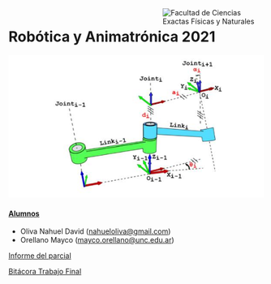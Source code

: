 <img src="https://drive.google.com/uc?export=view&id=1fBDbTvato9MGgCJ-yMGF_cw-f8K1AZ3K" title="Facultad de Ciencias Exactas Físicas y Naturales" width="200" img align="right"/>

# Robótica y Animatrónica 2021

![](./imgs/img1.jpg)

#### <ins>Alumnos</ins> 
- Oliva Nahuel David (<nahueloliva@gmail.com>)
- Orellano Mayco   (<mayco.orellano@unc.edu.ar>)


[Informe del parcial](https://docs.google.com/document/d/16KZ6IDCfCYq1iBZ5S5tvntKiz7UzvBCY24jl4NODXa0/edit?usp=sharing)

[Bitácora Trabajo Final](https://docs.google.com/spreadsheets/d/1-YwR8LvRGJ0srK9Xz8qQWa548R2lpH4G/edit?usp=sharing&ouid=112468053651063374165&rtpof=true&sd=true)